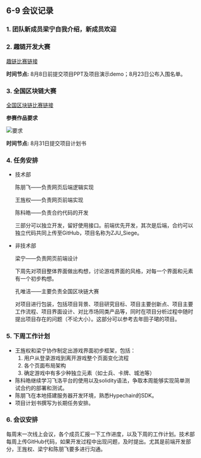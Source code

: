## 6-9 会议记录
### 1. 团队新成员梁宁自我介绍，新成员欢迎
### 2. 趣链开发大赛
[趣链比赛链接](https://filoop.com/activity.html#footer)

**时间节点:** 8月8日前提交项目PPT及项目演示demo；8月23日公布入围名单。

### 3. 全国区块链大赛
[全国区块链比赛链接](https://mp.weixin.qq.com/s/oUsakJzONbC9KNxeqS6sBA)

**参赛作品要求**

![要求](https://upload-images.jianshu.io/upload_images/18227076-86ed1c54c1e0ad6b.jpg?imageMogr2/auto-orient/strip%7CimageView2/2/w/1240)

**时间节点:** 8月31日提交项目计划书

### 4. 任务安排
*    技术部

     陈朋飞——负责网页后端逻辑实现
     
     王旌权——负责网页前端实现
     
     陈科皓——负责合约代码的开发
     
     三部分可以独立开发，留好使用接口。前端优先开发，其次是后端，合约可以独立代码共同上传至GitHub，项目名称为ZJU_Siege。

*    非技术部

     梁宁——负责网页前端设计
     
     下周先对项目整体界面做出构想，讨论游戏界面的风格，对每一个界面和元素有一个初步构想。
     
     孔唯洁——主要负责全国区块链大赛
     
     对项目进行包装，包括项目背景、项目研究目标、项目主要创新点、项目主要工作流程、项目界面设计、对比市场同类产品等，同时在项目分析过程中随时提出项目存在的问题（不论大小）。这部分可以参考去年田子珺的项目。

### 5. 下周工作计划
* 王旌权和梁宁协作制定出游戏界面初步框架，包括：
	1. 用户从登录游戏到离开游戏整个页面变化流程
	2. 各个页面布局架构
	3. 确定游戏中有多少种独立元素（如士兵、卡牌、城池等）
* 陈科皓继续学习飞洛平台的使用以及solidity语法，争取本周能够实现简单测试合约的部署和测试。
* 陈朋飞在本地搭建服务器开发环境，熟悉Hypechain的SDK。
* 项目计划书撰写为长期任务安排。

### 6. 会议安排
每周末一次线上会议，各个成员汇报一下工作进度，以及下周的工作计划。技术部每周上传GitHub代码，如果开发过程中出现问题，及时提出。尤其是前端开发部分，王旌权、梁宁和陈朋飞要多进行沟通。








